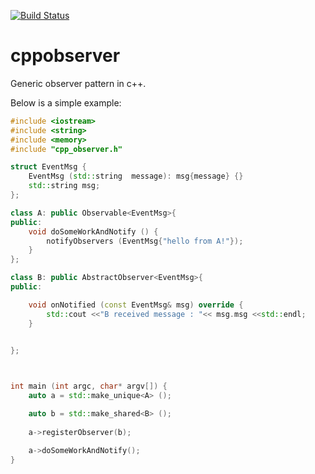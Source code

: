 [![Build Status](https://travis-ci.org/networkshark/cppobserver.svg?branch=master)](https://travis-ci.org/networkshark/cppobserver)

# cppobserver
Generic observer pattern in c++.


Below is a simple example:

```c++
#include <iostream>
#include <string>
#include <memory>
#include "cpp_observer.h"

struct EventMsg {
    EventMsg (std::string  message): msg{message} {}
    std::string msg;
};

class A: public Observable<EventMsg>{
public:
    void doSomeWorkAndNotify () {
        notifyObservers (EventMsg{"hello from A!"});        
    }
};

class B: public AbstractObserver<EventMsg>{
public:    

    void onNotified (const EventMsg& msg) override {
        std::cout <<"B received message : "<< msg.msg <<std::endl;
    }

    
};



int main (int argc, char* argv[]) {
    auto a = std::make_unique<A> ();

    auto b = std::make_shared<B> ();
    
    a->registerObserver(b);

    a->doSomeWorkAndNotify();
}
```
